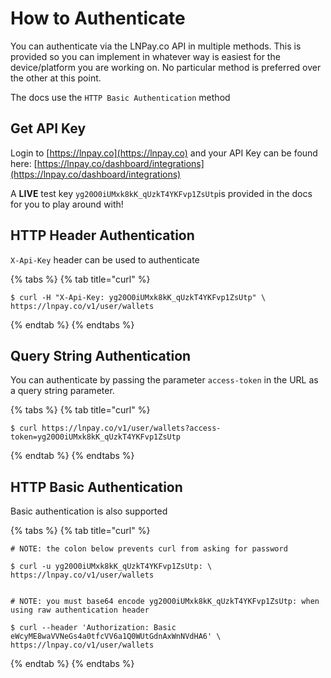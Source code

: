 # How to Authenticate

You can authenticate via the LNPay.co API in multiple methods. This is provided so you can implement in whatever way is easiest for the device/platform you are working on. No particular method is preferred over the other at this point.

The docs use the `HTTP Basic Authentication` method

## Get API Key

Login to [https://lnpay.co](https://lnpay.co) and your API Key can be found here: [https://lnpay.co/dashboard/integrations](https://lnpay.co/dashboard/integrations)

A **LIVE** test key `yg20O0iUMxk8kK_qUzkT4YKFvp1ZsUtp`is provided in the docs for you to play around with!

## HTTP Header Authentication

`X-Api-Key` header can be used to authenticate

{% tabs %}
{% tab title="curl" %}
```text
$ curl -H "X-Api-Key: yg20O0iUMxk8kK_qUzkT4YKFvp1ZsUtp" \
https://lnpay.co/v1/user/wallets
```
{% endtab %}
{% endtabs %}

## Query String Authentication

You can authenticate by passing the parameter `access-token` in the URL as a query string parameter.

{% tabs %}
{% tab title="curl" %}
```text
$ curl https://lnpay.co/v1/user/wallets?access-token=yg20O0iUMxk8kK_qUzkT4YKFvp1ZsUtp
```
{% endtab %}
{% endtabs %}

## HTTP Basic Authentication

Basic authentication is also supported

{% tabs %}
{% tab title="curl" %}
```text
# NOTE: the colon below prevents curl from asking for password

$ curl -u yg20O0iUMxk8kK_qUzkT4YKFvp1ZsUtp: \
https://lnpay.co/v1/user/wallets


# NOTE: you must base64 encode yg20O0iUMxk8kK_qUzkT4YKFvp1ZsUtp: when using raw authentication header

$ curl --header 'Authorization: Basic eWcyME8waVVNeGs4a0tfcVV6a1Q0WUtGdnAxWnNVdHA6' \
https://lnpay.co/v1/user/wallets
```
{% endtab %}
{% endtabs %}



